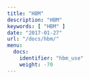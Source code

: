 ```yaml
---
title: "HBM"
description: "HBM"
keywords: [ "HBM" ]
date: "2017-01-27"
url: "/docs/hbm/"
menu:
  docs:
    identifier: "hbm_use"
    weight: -70
---
```

